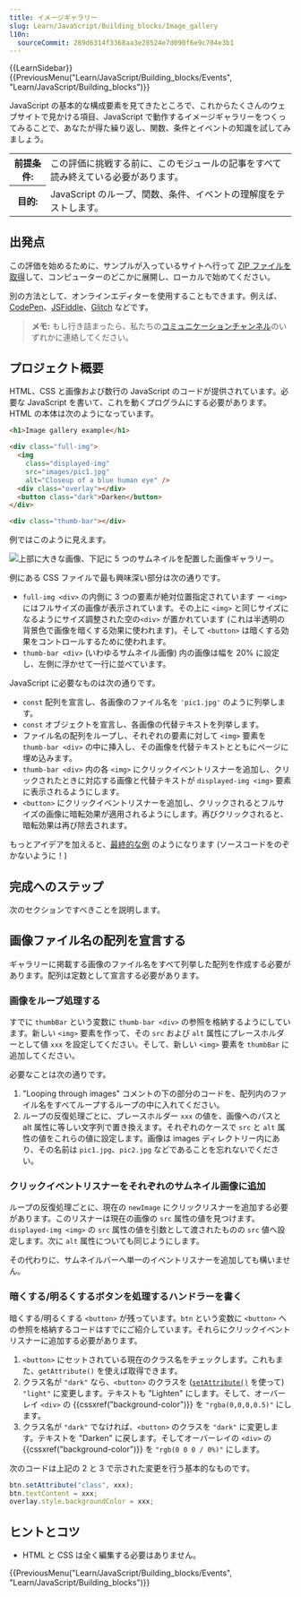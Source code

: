 ```yaml
---
title: イメージギャラリー
slug: Learn/JavaScript/Building_blocks/Image_gallery
l10n:
  sourceCommit: 289d6314f3368aa3e28524e7d090f6e9c704e3b1
---
```


{{LearnSidebar}}{{PreviousMenu("Learn/JavaScript/Building_blocks/Events", "Learn/JavaScript/Building_blocks")}}

JavaScript の基本的な構成要素を見てきたところで、これからたくさんのウェブサイトで見かける項目、JavaScript で動作するイメージギャラリーをつくってみることで、あなたが得た繰り返し、関数、条件とイベントの知識を試してみましょう。

<table>
  <tbody>
    <tr>
      <th scope="row">前提条件:</th>
      <td>
        この評価に挑戦する前に、このモジュールの記事をすべて読み終えている必要があります。
      </td>
    </tr>
    <tr>
      <th scope="row">目的:</th>
      <td>
        JavaScript のループ、関数、条件、イベントの理解度をテストします。
      </td>
    </tr>
  </tbody>
</table>

## 出発点

この評価を始めるために、サンプルが入っているサイトへ行って [ZIP ファイルを取得](https://raw.githubusercontent.com/mdn/learning-area/main/javascript/building-blocks/gallery/gallery-start.zip)して、コンピューターのどこかに展開し、ローカルで始めてください。

別の方法として、オンラインエディターを使用することもできます。例えば、[CodePen](https://codepen.io/)、[JSFiddle](https://jsfiddle.net/)、[Glitch](https://glitch.com/) などです。

> **メモ:** もし行き詰まったら、私たちの[コミュニケーションチャンネル](/ja/docs/MDN/Community/Communication_channels)のいずれかに連絡してください。

## プロジェクト概要

HTML、CSS と画像および数行の JavaScript のコードが提供されています。必要な JavaScript を書いて、これを動くプログラムにする必要があります。HTML の本体は次のようになっています。

```html
<h1>Image gallery example</h1>

<div class="full-img">
  <img
    class="displayed-img"
    src="images/pic1.jpg"
    alt="Closeup of a blue human eye" />
  <div class="overlay"></div>
  <button class="dark">Darken</button>
</div>

<div class="thumb-bar"></div>
```

例ではこのように見えます。

![上部に大きな画像、下記に 5 つのサムネイルを配置した画像ギャラリー。](gallery.png)

例にある CSS ファイルで最も興味深い部分は次の通りです。

- `full-img <div>` の内側に 3 つの要素が絶対位置指定されています ー `<img>` にはフルサイズの画像が表示されています。その上に `<img>` と同じサイズになるようにサイズ調整された空の`<div>` が置かれています (これは半透明の背景色で画像を暗くする効果に使われます)。そして `<button>` は暗くする効果をコントロールするために使われます。
- `thumb-bar <div>` (いわゆるサムネイル画像) 内の画像は幅を 20% に設定し、左側に浮かせて一行に並べています。

JavaScript に必要なものは次の通りです。

- `const` 配列を宣言し、各画像のファイル名を `'pic1.jpg'` のように列挙します。
- `const` オブジェクトを宣言し、各画像の代替テキストを列挙します。
- ファイル名の配列をループし、それぞれの要素に対して `<img>` 要素を `thumb-bar <div>` の中に挿入し、その画像を代替テキストとともにページに埋め込みます。
- `thumb-bar <div>` 内の各 `<img>` にクリックイベントリスナーを追加し、クリックされたときに対応する画像と代替テキストが `displayed-img <img>` 要素に表示されるようにします。
- `<button>` にクリックイベントリスナーを追加し、クリックされるとフルサイズの画像に暗転効果が適用されるようにします。再びクリックされると、暗転効果は再び除去されます。

もっとアイデアを加えると、[最終的な例](https://mdn.github.io/learning-area/javascript/building-blocks/gallery/) のようになります (ソースコードをのぞかないように！)

## 完成へのステップ

次のセクションですべきことを説明します。

## 画像ファイル名の配列を宣言する

ギャラリーに掲載する画像のファイル名をすべて列挙した配列を作成する必要があります。配列は定数として宣言する必要があります。

### 画像をループ処理する

すでに `thumbBar` という変数に `thumb-bar <div>` の参照を格納するようにしています。新しい `<img>` 要素を作って、その `src` および `alt` 属性にプレースホルダーとして値 `xxx` を設定してください。そして、新しい `<img>` 要素を `thumbBar` に追加してください。

必要なことは次の通りです。

1. "Looping through images" コメントの下の部分のコードを、配列内のファイル名をすべてループするループの中に入れてください。
2. ループの反復処理ごとに、プレースホルダー `xxx` の値を、画像へのパスと alt 属性に等しい文字列で置き換えます。それぞれのケースで `src` と `alt` 属性の値をこれらの値に設定します。画像は images ディレクトリー内にあり、その名前は `pic1.jpg`、`pic2.jpg` などであることを忘れないでください。

### クリックイベントリスナーをそれぞれのサムネイル画像に追加

ループの反復処理ごとに、現在の `newImage` にクリックリスナーを追加する必要があります。このリスナーは現在の画像の `src` 属性の値を見つけます。`displayed-img <img>` の `src` 属性の値を引数として渡されたものの `src` 値へ設定します。次に `alt` 属性についても同じようにします。

その代わりに、サムネイルバーへ単一のイベントリスナーを追加しても構いません。

### 暗くする/明るくするボタンを処理するハンドラーを書く

暗くする/明るくする `<button>` が残っています。`btn` という変数に `<button>` への参照を格納するコードはすでにご紹介しています。それらにクリックイベントリスナーに追加する必要があります。

1. `<button>` にセットされている現在のクラス名をチェックします。これもまた、`getAttribute()` を使えば取得できます。
2. クラス名が `"dark"` なら、`<button>` のクラスを ([`setAttribute()`](/ja/docs/Web/API/Element/setAttribute) を使って) `"light"` に変更します。テキストも "Lighten" にします。そして、オーバーレイ `<div>` の {{cssxref("background-color")}} を `"rgba(0,0,0,0.5)"` にします。
3. クラス名が `"dark"` でなければ、`<button>` のクラスを `"dark"` に変更します。テキストを "Darken" に戻します。そしてオーバーレイの `<div>` の {{cssxref("background-color")}} を `"rgb(0 0 0 / 0%)"` にします。

次のコードは上記の 2 と 3 で示された変更を行う基本的なものです。

```js
btn.setAttribute("class", xxx);
btn.textContent = xxx;
overlay.style.backgroundColor = xxx;
```

## ヒントとコツ

- HTML と CSS は全く編集する必要はありません。

{{PreviousMenu("Learn/JavaScript/Building_blocks/Events", "Learn/JavaScript/Building_blocks")}}
